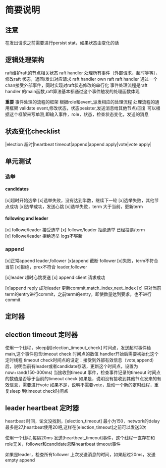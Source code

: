 # 简要说明

## 注意

在发出请求之前需要进行persist stat，如果状态由变化的话

## 逻辑处理架构

raft维护raft的节点相关状态
raft handler 处理所有事件（外部请求，超时等等），修改raft 状态，返回/发出对应请求
raft handler own raft
raft handler 通过一个chan接受外部事件，同时实现对raft状态修改的串行化
事件处理流程是raft handler 的main函数,raft算法基本都通过这个事件触发的处理函数体现

**重要**
事件处理的流程的框架
根据role和event,派发相应的处理流程
处理流程的通用框架
validate event,修改状态，状态pesister,发送消息给其他节点/回复
可以根据这个框架来写单测,即输入事件，role，状态，检查状态变化，发送的消息

## 状态变化checklist

|election 超时|heartbeat timeout|append|append apply|vote|vote apply|

## 单元测试

### 选举

#### candidates

[x]超时开始选举
[x]选举失败，没有达到半数，继续下一轮
[x]选举失败，其他节点成功
[x]选举成功，发送心跳
[x]选举失败，term 大于当前，更新term

#### following and leader

[x] followe/leader 接受选举
[x] followe/leader 拒绝选举 已经投票/term  
[x] followe/leader 拒绝选举 logs不够新

### append

[x]正常append leader,follower
[x]append 截断 follower
[x]失败，term不符合当前
[x]拒绝，prex不符合 leader,follower

[x]leader 超时心跳发送
[x] append client 请求成功

[x]append reply 成功leader 更新commit,match_index,next_index
[x] 只对当前term的entry进行commit，之前term的entry，即使数量达到要求，也不进行commit

## 定时器

## election timeout 定时器

使用一个线程，sleep到[election_timeout_check] 时间点，发送超时事件给main,这个事件包含timeout check 时间点的数值
handler开始后需要初始化这个定时线程
timeout check时间点的设定：接受到外部有效信息（vote,append)后，说明当前有leader或者candidate存活，更新这个时间点，设置为now+rand(150-300ms)
当接收到timeout 事件，检查事件记录的timeout 时间点的数值是否等于当前的timeout check
如果是，说明没有接收到其他节点发来的有效信息，需要进行vote
如果不是，说明不需要vote，启动一个新的定时线程，重复sleep 到timeout check时间点

## leader heartbeat 定时器

heartbeat 时间，论文没找到，[election_timeout] 最小为150，network的delay最多是27,heartbeat使用20吧,这样在[election_timeout]之前可以发送3次

使用一个线程,每隔20ms 发送[heartbeat_timeout]事件，这个线程一直存在和role无关，follower和candidate忽略heartbeat timeout事件

如果是leader，检查所有follower 上次发送消息的时间，如果超过20ms，发送empty append
